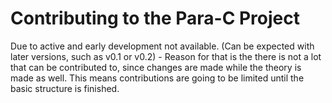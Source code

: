 # Contributing to the Para-C Project

Due to active and early development not available. (Can be expected with later
versions, such as v0.1 or v0.2) - Reason for that is the there is not a lot
that can be contributed to, since changes are made while the theory is made as
well. This means contributions are going to be limited until the basic
structure is finished.